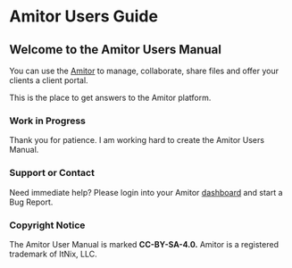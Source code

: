# Amitor Users Guide

## Welcome to the Amitor Users Manual

You can use the [Amitor](https://amitor.com) to manage, collaborate, share files and offer your clients a client portal.

This is the place to get answers to the Amitor platform.

### Work in Progress

Thank you for patience. I am working hard to create the Amitor Users Manual.

### Support or Contact

Need immediate help? Please login into your Amitor [dashboard](https://amitor.com) and start a Bug Report.

### Copyright Notice

The Amitor User Manual is marked **CC-BY-SA-4.0.** Amitor is a registered trademark of ItNix, LLC.
